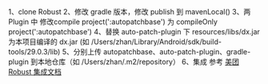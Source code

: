 
1、clone Robust
2、修改 gradle 版本，修改 publish 到 mavenLocal()
3、两 Plugin 中 修改compile project(':autopatchbase') 为 compileOnly project(':autopatchbase')
4、替换 auto-patch-plugin 下 resources/libs/dx.jar 为本项目编译的 dx.jar (如 /Users/zhan/Library/Android/sdk/build-tools/29.0.3/lib)
5、分别上传 autopatchbase、auto-patch-plugin、gradle-plugin 到本地仓库（如 /Users/zhan/.m2/repository）
6、集成 参考 [美团 Robust 集成文档](https://github.com/Meituan-Dianping/Robust/blob/master/README-zh.md)